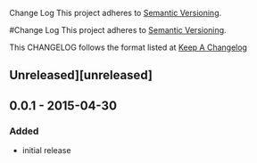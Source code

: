 Change Log
This project adheres to [Semantic Versioning](http://semver.org/).

#Change Log
This project adheres to [Semantic Versioning](http://semver.org/).

This CHANGELOG follows the format listed at [Keep A Changelog](http://keepachangelog.com/)

## Unreleased][unreleased]

## 0.0.1 - 2015-04-30

### Added
- initial release
